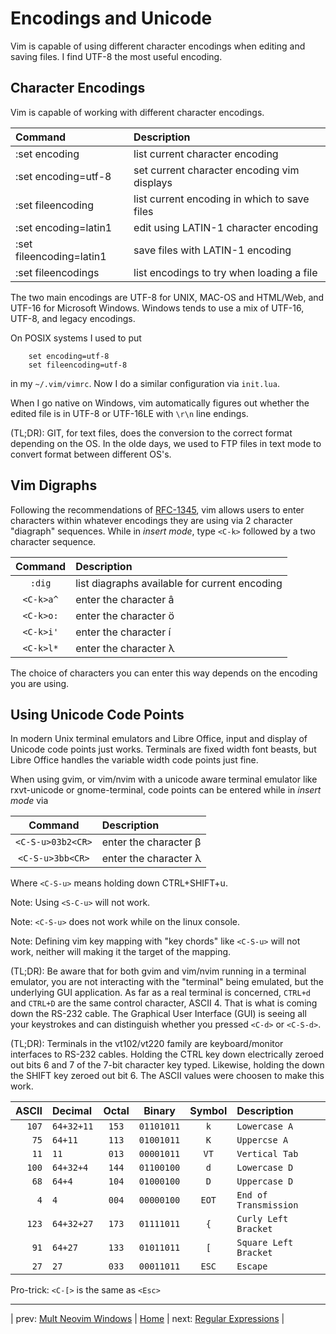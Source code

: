# Encodings and Unicode

Vim is capable of using different character encodings when editing and
saving files.  I find UTF-8 the most useful encoding.

## Character Encodings

Vim is capable of working with different character encodings.

| Command                  | Description                                  |
|:------------------------ |:-------------------------------------------- |
| :set encoding            | list current character encoding              |
| :set encoding=utf-8      | set current character encoding vim displays  |
| :set fileencoding        | list current encoding in which to save files |
| :set encoding=latin1     | edit using LATIN-1 character encoding        |
| :set fileencoding=latin1 | save files with LATIN-1 encoding             |
| :set fileencodings       | list encodings to try when loading a file    |

The two main encodings are UTF-8 for UNIX, MAC-OS and HTML/Web, and
UTF-16 for Microsoft Windows.  Windows tends to use a mix of UTF-16,
UTF-8, and legacy encodings.

On POSIX systems I used to put

```vim
    set encoding=utf-8
    set fileencoding=utf-8
```

in my `~/.vim/vimrc`.  Now I do a similar configuration via `init.lua`.

When I go native on Windows, vim automatically figures out whether the
edited file is in UTF-8 or UTF-16LE with `\r\n` line endings.

(TL;DR): GIT, for text files, does the conversion to the correct format
depending on the OS.  In the olde days, we used to FTP files in text
mode to convert format between different OS's.

## Vim Digraphs

Following the recommendations of
[RFC-1345](https://tools.ietf.org/html/rfc1345),
vim allows users to enter characters within whatever encodings they are
using via 2 character "diagraph" sequences.  While in *insert mode*,
type `<C-k>` followed by a two character sequence.

|  Command   | Description                                   |
|:----------:|:--------------------------------------------- |
|  `:dig`    | list diagraphs available for current encoding |
|  `<C-k>a^` | enter the character â                         |
|  `<C-k>o:` | enter the character ö                         |
|  `<C-k>i'` | enter the character í                         |
|  `<C-k>l*` | enter the character λ                         |

The choice of characters you can enter this way depends on the encoding
you are using.

## Using Unicode Code Points

In modern Unix terminal emulators and Libre Office, input and display of
Unicode code points just works.  Terminals are fixed width font beasts,
but Libre Office handles the variable width code points just fine.

When using gvim, or vim/nvim with a unicode aware terminal emulator like
rxvt-unicode or gnome-terminal, code points can be entered while in
*insert mode* via

|  Command           | Description            |
|:------------------:|:---------------------- |
|  `<C-S-u>03b2<CR>` | enter the character β  |
|  `<C-S-u>3bb<CR>`  | enter the character λ  |

Where `<C-S-u>` means holding down CTRL+SHIFT+u.

Note: Using `<S-C-u>` will not work.

Note: `<C-S-u>` does not work while on the linux console.

Note: Defining vim key mapping with "key chords" like `<C-S-u>` will not
work, neither will making it the target of the mapping.

(TL;DR): Be aware that for both gvim and vim/nvim running in a terminal
emulator, you are not interacting with the "terminal" being emulated,
but the underlying GUI application.  As far as a real terminal is
concerned, `CTRL+d` and `CTRL+D` are the same control character, ASCII
4.  That is what is coming down the RS-232 cable.  The Graphical User
Interface (GUI) is seeing all your keystrokes and can distinguish
whether you pressed `<C-d>` or `<C-S-d>`.

(TL;DR): Terminals in the vt102/vt220 family are keyboard/monitor
interfaces to RS-232 cables.  Holding the CTRL key down electrically
zeroed out bits 6 and 7 of the 7-bit character key typed.  Likewise,
holding the down the SHIFT key zeroed out bit 6.  The ASCII values were
choosen to make this work.

| ASCII | Decimal    | Octal | Binary     | Symbol   | Description           |
| -----:|:---------- |:-----:|:----------:|:--------:|:--------------------- |
| `107` | `64+32+11` | `153` | `01101011` | `k`      | `Lowercase A`         |
|  `75` | `64+11`    | `113` | `01001011` | `K`      | `Uppercse A`          |
|  `11` | `11`       | `013` | `00001011` | `VT`     | `Vertical Tab`        |
| `100` | `64+32+4`  | `144` | `01100100` | `d`      | `Lowercase D`         |
|  `68` | `64+4`     | `104` | `01000100` | `D`      | `Uppercase D`         |
|   `4` | `4`        | `004` | `00000100` | `EOT`    | `End of Transmission` |
| `123` | `64+32+27` | `173` | `01111011` | `{`      | `Curly Left Bracket`  |
|  `91` | `64+27`    | `133` | `01011011` | `[`      | `Square Left Bracket` |
|  `27` | `27`       | `033` | `00011011` | `ESC`    | `Escape`              |

Pro-trick: `<C-[>` is the same as `<Esc>`

---

| prev: [Mult Neovim Windows][6] | [Home][0] | next: [Regular Expressions][8] |

[6]: 06-MultipleWindows.md
[0]: ../README.md
[8]: 08-RegularExpressions.md

